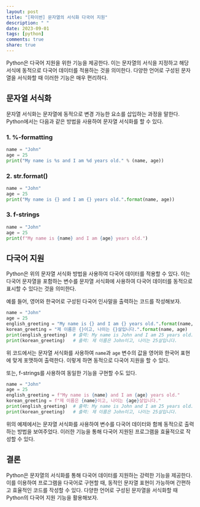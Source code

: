 ```yaml
---
layout: post
title: "[파이썬] 문자열의 서식화 다국어 지원"
description: " "
date: 2023-09-01
tags: [python]
comments: true
share: true
---
```


Python은 다국어 지원을 위한 기능을 제공한다. 이는 문자열의 서식을 지정하고 해당 서식에 동적으로 다국어 데이터를 적용하는 것을 의미한다. 다양한 언어로 구성된 문자열을 서식화할 때 이러한 기능은 매우 편리하다.

## 문자열 서식화

문자열 서식화는 문자열에 동적으로 변경 가능한 요소를 삽입하는 과정을 말한다. Python에서는 다음과 같은 방법을 사용하여 문자열 서식화를 할 수 있다.

### 1. %-formatting
```python
name = "John"
age = 25
print("My name is %s and I am %d years old." % (name, age))
```

### 2. str.format()
```python
name = "John"
age = 25
print("My name is {} and I am {} years old.".format(name, age))
```

### 3. f-strings
```python
name = "John"
age = 25
print(f"My name is {name} and I am {age} years old.")
```

## 다국어 지원

Python은 위의 문자열 서식화 방법을 사용하여 다국어 데이터를 적용할 수 있다. 이는 다국어 문자열을 포함하는 변수를 문자열 서식화에 사용하여 다국어 데이터를 동적으로 표시할 수 있다는 것을 의미한다.

예를 들어, 영어와 한국어로 구성된 다국어 인사말을 출력하는 코드를 작성해보자.

```python
name = "John"
age = 25
english_greeting = "My name is {} and I am {} years old.".format(name, age)
korean_greeting = "제 이름은 {}이고, 나이는 {}살입니다.".format(name, age)
print(english_greeting)  # 출력: My name is John and I am 25 years old.
print(korean_greeting)   # 출력: 제 이름은 John이고, 나이는 25살입니다.
```

위 코드에서는 문자열 서식화를 사용하여 `name`과 `age` 변수의 값을 영어와 한국어 표현에 맞게 포맷하여 출력한다. 이렇게 하면 동적으로 다국어 지원을 할 수 있다.

또는, f-strings를 사용하여 동일한 기능을 구현할 수도 있다.

```python
name = "John"
age = 25
english_greeting = f"My name is {name} and I am {age} years old."
korean_greeting = f"제 이름은 {name}이고, 나이는 {age}살입니다."
print(english_greeting)  # 출력: My name is John and I am 25 years old.
print(korean_greeting)   # 출력: 제 이름은 John이고, 나이는 25살입니다.
```

위의 예제에서는 문자열 서식화를 사용하여 변수를 다국어 데이터와 함께 동적으로 출력하는 방법을 보여주었다. 이러한 기능을 통해 다국어 지원된 프로그램을 효율적으로 작성할 수 있다.

## 결론

Python은 문자열의 서식화를 통해 다국어 데이터를 지원하는 강력한 기능을 제공한다. 이를 이용하여 프로그램을 다국어로 구현할 때, 동적인 문자열 표현이 가능하며 간편하고 효율적인 코드를 작성할 수 있다. 다양한 언어로 구성된 문자열을 서식화할 때 Python의 다국어 지원 기능을 활용해보자.